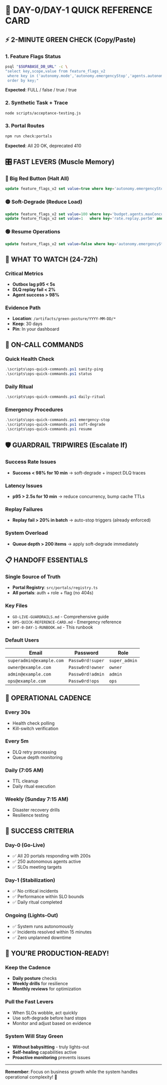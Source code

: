 # 🚨 DAY-0/DAY-1 QUICK REFERENCE CARD

## ⚡ 2-MINUTE GREEN CHECK (Copy/Paste)

### 1. Feature Flags Status
```bash
psql "$SUPABASE_DB_URL" -c \
"select key,scope,value from feature_flags_v2
 where key in ('autonomy.mode','autonomy.emergencyStop','agents.autonomousEnabled','obs.otelEnabled')
 order by key;"
```
**Expected**: FULL / false / true / true

### 2. Synthetic Task + Trace
```bash
node scripts/acceptance-testing.js
```

### 3. Portal Routes
```bash
npm run check:portals
```
**Expected**: All 20 OK, deprecated 410

## 🎛️ FAST LEVERS (Muscle Memory)

### 🔴 Big Red Button (Halt All)
```sql
update feature_flags_v2 set value=true where key='autonomy.emergencyStop' and scope='global';
```

### 🟡 Soft-Degrade (Reduce Load)
```sql
update feature_flags_v2 set value=100 where key='budget.agents.maxConcurrent' and scope='global';
update feature_flags_v2 set value=1   where key='rate.replay.per5m' and scope='global';
```

### 🟢 Resume Operations
```sql
update feature_flags_v2 set value=false where key='autonomy.emergencyStop' and scope='global';
```

## 👀 WHAT TO WATCH (24-72h)

### Critical Metrics
- **Outbox lag p95 < 5s**
- **DLQ replay fail < 2%**
- **Agent success > 98%**

### Evidence Path
- **Location**: `/artifacts/green-posture/YYYY-MM-DD/*`
- **Keep**: 30 days
- **Pin**: In your dashboard

## 🚨 ON-CALL COMMANDS

### Quick Health Check
```powershell
.\scripts\ops-quick-commands.ps1 sanity-ping
.\scripts\ops-quick-commands.ps1 status
```

### Daily Ritual
```powershell
.\scripts\ops-quick-commands.ps1 daily-ritual
```

### Emergency Procedures
```powershell
.\scripts\ops-quick-commands.ps1 emergency-stop
.\scripts\ops-quick-commands.ps1 soft-degrade
.\scripts\ops-quick-commands.ps1 resume
```

## 🛡️ GUARDRAIL TRIPWIRES (Escalate If)

### Success Rate Issues
- **Success < 98% for 10 min** → soft-degrade + inspect DLQ traces

### Latency Issues
- **p95 > 2.5s for 10 min** → reduce concurrency, bump cache TTLs

### Replay Failures
- **Replay fail > 20% in batch** → auto-stop triggers (already enforced)

### System Overload
- **Queue depth > 200 items** → apply soft-degrade immediately

## 📋 HANDOFF ESSENTIALS

### Single Source of Truth
- **Portal Registry**: `src/portals/registry.ts`
- **All portals**: auth + role + flag (no 404s)

### Key Files
- `GO-LIVE-GUARDRAILS.md` - Comprehensive guide
- `OPS-QUICK-REFERENCE-CARD.md` - Emergency reference
- `DAY-0-DAY-1-RUNBOOK.md` - This runbook

### Default Users
| Email | Password | Role |
|-------|----------|------|
| `superadmin@example.com` | `Passw0rd!super` | `super_admin` |
| `owner@example.com` | `Passw0rd!owner` | `owner` |
| `admin@example.com` | `Passw0rd!admin` | `admin` |
| `ops@example.com` | `Passw0rd!ops` | `ops` |

## 🚀 OPERATIONAL CADENCE

### Every 30s
- Health check polling
- Kill-switch verification

### Every 5m
- DLQ retry processing
- Queue depth monitoring

### Daily (7:05 AM)
- TTL cleanup
- Daily ritual execution

### Weekly (Sunday 7:15 AM)
- Disaster recovery drills
- Resilience testing

## 🎯 SUCCESS CRITERIA

### Day-0 (Go-Live)
- ✅ All 20 portals responding with 200s
- ✅ 250 autonomous agents active
- ✅ SLOs meeting targets

### Day-1 (Stabilization)
- ✅ No critical incidents
- ✅ Performance within SLO bounds
- ✅ Daily ritual completed

### Ongoing (Lights-Out)
- ✅ System runs autonomously
- ✅ Incidents resolved within 15 minutes
- ✅ Zero unplanned downtime

## 🎉 YOU'RE PRODUCTION-READY!

### Keep the Cadence
- **Daily posture** checks
- **Weekly drills** for resilience
- **Monthly reviews** for optimization

### Pull the Fast Levers
- When SLOs wobble, act quickly
- Use soft-degrade before hard stops
- Monitor and adjust based on evidence

### System Will Stay Green
- **Without babysitting** - truly lights-out
- **Self-healing** capabilities active
- **Proactive monitoring** prevents issues

---

**Remember**: Focus on business growth while the system handles operational complexity! 🚀
